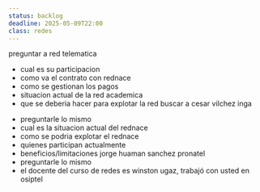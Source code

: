 ```yaml
---
status: backlog
deadline: 2025-05-09T22:00
class: redes
---
```

preguntar a red telematica
* cual es su participacion
* como va el contrato con rednace
* como se gestionan los pagos
* situacion actual de la red academica
* que se deberia hacer para explotar la red
buscar a cesar vilchez inga
- preguntarle lo mismo
- cual es la situacion actual del rednace
- como se podria explotar el rednace
- quienes participan actualmente
- beneficios/limitaciones
jorge huaman sanchez pronatel
- preguntarle lo mismo
- el docente del curso de redes es winston ugaz, trabajó con usted en osiptel
